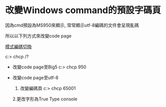 # 改變Windows command的預設字碼頁

因為cmd預設為MS950來顯示, 常常顯示utf-8編碼的文件會呈現亂碼

所以以下列方式來改變code page

[模式編碼切換](https://viajamos.wordpress.com/2010/03/22/command-line-%E6%A8%A1%E5%BC%8F%E7%B7%A8%E7%A2%BC%E5%88%87%E6%8F%9B/)

c:\> chcp /?

- 改變code page至Big5
c:\> chcp 950

- 改變code page至utf-8
	1. 改變編碼頁
	c:\> chcp 65001

	2.更改字形為True Type console

